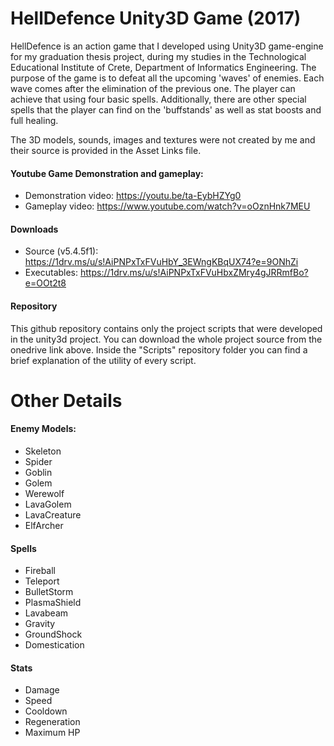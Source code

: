 # HellDefence Unity3D Game (2017)
HellDefence is an action game that I developed using Unity3D game-engine for my graduation thesis project, during my studies in the Technological Educational Institute of Crete, Department of Informatics Engineering. The purpose of the game is to defeat all the upcoming 'waves' of enemies. Each wave comes after the elimination of the previous one. The player can achieve that using four basic spells. Additionally, there are other special spells that the player can find on the 'buffstands' as well as stat boosts and full healing.

The 3D models, sounds, images and textures were not created by me and their source is provided in the Asset Links file.

#### Youtube Game Demonstration and gameplay:
- Demonstration video: https://youtu.be/ta-EybHZYg0
- Gameplay video: https://www.youtube.com/watch?v=oOznHnk7MEU

#### Downloads
- Source (v5.4.5f1): https://1drv.ms/u/s!AiPNPxTxFVuHbY_3EWngKBqUX74?e=9ONhZi
- Executables: https://1drv.ms/u/s!AiPNPxTxFVuHbxZMry4gJRRmfBo?e=OOt2t8  

#### Repository
This github repository contains only the project scripts that were developed in the unity3d project. You can download the whole project source from the onedrive link above. Inside the "Scripts" repository folder you can find a brief explanation of the utility of every script.

# Other Details
#### Enemy Models:
- Skeleton
- Spider
- Goblin
- Golem
- Werewolf
- LavaGolem
- LavaCreature
- ElfArcher

#### Spells
- Fireball
- Teleport
- BulletStorm
- PlasmaShield
- Lavabeam
- Gravity
- GroundShock
- Domestication

#### Stats
- Damage
- Speed
- Cooldown
- Regeneration
- Maximum HP
